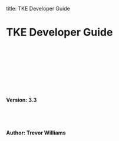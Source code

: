 title: TKE Developer Guide

# TKE Developer Guide

<br><br><br><br><br><br><br>

#### Version: 3.3

<br><br>

#### Author: Trevor Williams